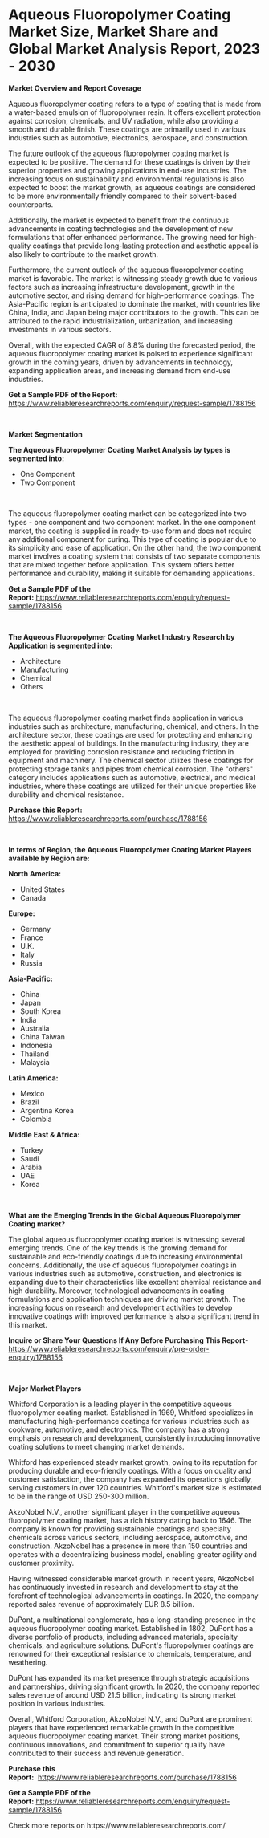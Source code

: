 <p><h1>Aqueous Fluoropolymer Coating Market Size, Market Share and Global Market Analysis Report, 2023 - 2030</h1></p><p><strong>Market Overview and Report Coverage</strong></p>
<p><p>Aqueous fluoropolymer coating refers to a type of coating that is made from a water-based emulsion of fluoropolymer resin. It offers excellent protection against corrosion, chemicals, and UV radiation, while also providing a smooth and durable finish. These coatings are primarily used in various industries such as automotive, electronics, aerospace, and construction.</p><p>The future outlook of the aqueous fluoropolymer coating market is expected to be positive. The demand for these coatings is driven by their superior properties and growing applications in end-use industries. The increasing focus on sustainability and environmental regulations is also expected to boost the market growth, as aqueous coatings are considered to be more environmentally friendly compared to their solvent-based counterparts.</p><p>Additionally, the market is expected to benefit from the continuous advancements in coating technologies and the development of new formulations that offer enhanced performance. The growing need for high-quality coatings that provide long-lasting protection and aesthetic appeal is also likely to contribute to the market growth.</p><p>Furthermore, the current outlook of the aqueous fluoropolymer coating market is favorable. The market is witnessing steady growth due to various factors such as increasing infrastructure development, growth in the automotive sector, and rising demand for high-performance coatings. The Asia-Pacific region is anticipated to dominate the market, with countries like China, India, and Japan being major contributors to the growth. This can be attributed to the rapid industrialization, urbanization, and increasing investments in various sectors.</p><p>Overall, with the expected CAGR of 8.8% during the forecasted period, the aqueous fluoropolymer coating market is poised to experience significant growth in the coming years, driven by advancements in technology, expanding application areas, and increasing demand from end-use industries.</p></p>
<p><strong>Get a Sample PDF of the Report:</strong> <a href="https://www.reliableresearchreports.com/enquiry/request-sample/1788156">https://www.reliableresearchreports.com/enquiry/request-sample/1788156</a></p>
<p>&nbsp;</p>
<p><strong>Market Segmentation</strong></p>
<p><strong>The Aqueous Fluoropolymer Coating Market Analysis by types is segmented into:</strong></p>
<p><ul><li>One Component</li><li>Two Component</li></ul></p>
<p>&nbsp;</p>
<p><p>The aqueous fluoropolymer coating market can be categorized into two types - one component and two component market. In the one component market, the coating is supplied in ready-to-use form and does not require any additional component for curing. This type of coating is popular due to its simplicity and ease of application. On the other hand, the two component market involves a coating system that consists of two separate components that are mixed together before application. This system offers better performance and durability, making it suitable for demanding applications.</p></p>
<p><strong>Get a Sample PDF of the Report:</strong>&nbsp;<a href="https://www.reliableresearchreports.com/enquiry/request-sample/1788156">https://www.reliableresearchreports.com/enquiry/request-sample/1788156</a></p>
<p>&nbsp;</p>
<p><strong>The Aqueous Fluoropolymer Coating Market Industry Research by Application is segmented into:</strong></p>
<p><ul><li>Architecture</li><li>Manufacturing</li><li>Chemical</li><li>Others</li></ul></p>
<p>&nbsp;</p>
<p><p>The aqueous fluoropolymer coating market finds application in various industries such as architecture, manufacturing, chemical, and others. In the architecture sector, these coatings are used for protecting and enhancing the aesthetic appeal of buildings. In the manufacturing industry, they are employed for providing corrosion resistance and reducing friction in equipment and machinery. The chemical sector utilizes these coatings for protecting storage tanks and pipes from chemical corrosion. The "others" category includes applications such as automotive, electrical, and medical industries, where these coatings are utilized for their unique properties like durability and chemical resistance.</p></p>
<p><strong>Purchase this Report:</strong>&nbsp; <a href="https://www.reliableresearchreports.com/purchase/1788156">https://www.reliableresearchreports.com/purchase/1788156</a></p>
<p>&nbsp;</p>
<p><strong>In terms of Region, the Aqueous Fluoropolymer Coating Market Players available by Region are:</strong></p>
<p>
    <p> <strong> North America: </strong>
        <ul>
            <li>United States</li>
            <li>Canada</li>
        </ul>
        </p> 
    <p> <strong> Europe: </strong>
        <ul>
            <li>Germany</li>
            <li>France</li>
            <li>U.K.</li>
            <li>Italy</li>
            <li>Russia</li>
        </ul>
        </p> 
    <p> <strong> Asia-Pacific: </strong>
        <ul>
            <li>China</li>
            <li>Japan</li>
            <li>South Korea</li>
            <li>India</li>
            <li>Australia</li>
            <li>China Taiwan</li>
            <li>Indonesia</li>
            <li>Thailand</li>
            <li>Malaysia</li>
        </ul>
        </p> 
    <p> <strong> Latin America: </strong>
        <ul>
            <li>Mexico</li>
            <li>Brazil</li>
            <li>Argentina Korea</li>
            <li>Colombia</li>
        </ul>
        </p> 
    <p> <strong> Middle East & Africa: </strong>
        <ul>
            <li>Turkey</li>
            <li>Saudi</li>
            <li>Arabia</li>
            <li>UAE</li>
            <li>Korea</li>
        </ul>
    </p>
    </p>
<p>&nbsp;</p>
<p><strong>What are the Emerging Trends in the Global Aqueous Fluoropolymer Coating market?</strong></p>
<p><p>The global aqueous fluoropolymer coating market is witnessing several emerging trends. One of the key trends is the growing demand for sustainable and eco-friendly coatings due to increasing environmental concerns. Additionally, the use of aqueous fluoropolymer coatings in various industries such as automotive, construction, and electronics is expanding due to their characteristics like excellent chemical resistance and high durability. Moreover, technological advancements in coating formulations and application techniques are driving market growth. The increasing focus on research and development activities to develop innovative coatings with improved performance is also a significant trend in this market.</p></p>
<p><strong>Inquire or Share Your Questions If Any Before Purchasing This Report</strong>- <a href="https://www.reliableresearchreports.com/enquiry/pre-order-enquiry/1788156">https://www.reliableresearchreports.com/enquiry/pre-order-enquiry/1788156</a></p>
<p>&nbsp;</p>
<p><strong>Major Market Players</strong></p>
<p><p>Whitford Corporation is a leading player in the competitive aqueous fluoropolymer coating market. Established in 1969, Whitford specializes in manufacturing high-performance coatings for various industries such as cookware, automotive, and electronics. The company has a strong emphasis on research and development, consistently introducing innovative coating solutions to meet changing market demands.</p><p>Whitford has experienced steady market growth, owing to its reputation for producing durable and eco-friendly coatings. With a focus on quality and customer satisfaction, the company has expanded its operations globally, serving customers in over 120 countries. Whitford's market size is estimated to be in the range of USD 250-300 million.</p><p>AkzoNobel N.V., another significant player in the competitive aqueous fluoropolymer coating market, has a rich history dating back to 1646. The company is known for providing sustainable coatings and specialty chemicals across various sectors, including aerospace, automotive, and construction. AkzoNobel has a presence in more than 150 countries and operates with a decentralizing business model, enabling greater agility and customer proximity.</p><p>Having witnessed considerable market growth in recent years, AkzoNobel has continuously invested in research and development to stay at the forefront of technological advancements in coatings. In 2020, the company reported sales revenue of approximately EUR 8.5 billion.</p><p>DuPont, a multinational conglomerate, has a long-standing presence in the aqueous fluoropolymer coating market. Established in 1802, DuPont has a diverse portfolio of products, including advanced materials, specialty chemicals, and agriculture solutions. DuPont's fluoropolymer coatings are renowned for their exceptional resistance to chemicals, temperature, and weathering.</p><p>DuPont has expanded its market presence through strategic acquisitions and partnerships, driving significant growth. In 2020, the company reported sales revenue of around USD 21.5 billion, indicating its strong market position in various industries.</p><p>Overall, Whitford Corporation, AkzoNobel N.V., and DuPont are prominent players that have experienced remarkable growth in the competitive aqueous fluoropolymer coating market. Their strong market positions, continuous innovations, and commitment to superior quality have contributed to their success and revenue generation.</p></p>
<p><strong>Purchase this Report:</strong>&nbsp;&nbsp;<a href="https://www.reliableresearchreports.com/purchase/1788156">https://www.reliableresearchreports.com/purchase/1788156</a></p>
<p></p>
<p><strong>Get a Sample PDF of the Report:</strong>&nbsp;<a href="https://www.reliableresearchreports.com/enquiry/request-sample/1788156">https://www.reliableresearchreports.com/enquiry/request-sample/1788156</a></p>
<p>Check more reports on https://www.reliableresearchreports.com/</p>